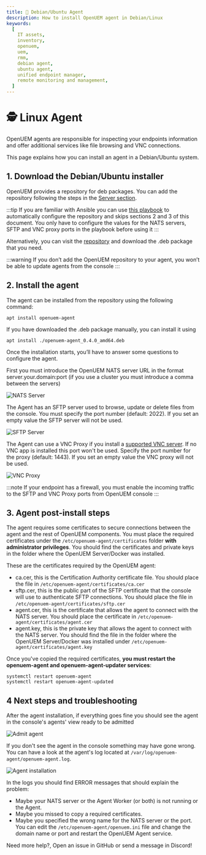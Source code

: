 ```yaml
---
title: 🐧 Debian/Ubuntu Agent
description: How to install OpenUEM agent in Debian/Linux
keywords:
  [
    IT assets,
    inventory,
    openuem,
    uem,
    rmm,
    debian agent,
    ubuntu agent,
    unified endpoint manager,
    remote monitoring and management,
  ]
---
```


# 🕵️ Linux Agent

OpenUEM agents are responsible for inspecting your endpoints information and offer additional services like file browsing and VNC connections.

This page explains how you can install an agent in a Debian/Ubuntu system.

## 1. Download the Debian/Ubuntu installer

OpenUEM provides a repository for deb packages. You can add the repository following the steps in the [Server section](/docs/Installation/Server/linux#1-adding-the-repository).

:::tip
If you are familiar with Ansible you can use [this playbook](https://github.com/open-uem/openuem-ansible/blob/main/deb-openuem-agent.yml) to automatically configure the repository and skips sections 2 and 3 of this document. You only have to configure the values for the NATS servers, SFTP and VNC proxy ports in the playbook before using it
:::

Alternatively, you can visit the [repository](https://apt.openuem.eu/pool/main/) and download the .deb package that you need.

:::warning
If you don’t add the OpenUEM repository to your agent, you won’t be able to update agents from the console
:::

## 2. Install the agent

The agent can be installed from the repository using the following command:

`apt install openuem-agent`

If you have downloaded the .deb package manually, you can install it using

`apt install ./openuem-agent_0.4.0_amd64.deb`

Once the installation starts, you’ll have to answer some questions to configure the agent.

First you must introduce the OpenUEM NATS server URL in the format server.your.domain:port (if you use a cluster you must introduce a comma between the servers)

![NATS Server](/img/agent/debian_nats_server.png)

The Agent has an SFTP server used to browse, update or delete files from the console. You must specify the port number (default: 2022). If you set an empty value the SFTP server will not be used.

![SFTP Server](/img/agent/debian_sftp_server.png)

The Agent can use a VNC Proxy if you install a [supported VNC server](/docs/Advanced%20Topics/vnc). If no VNC app is installed this port won't be used. Specify the port number for the proxy (default: 1443). If you set an empty value the VNC proxy will not be used.

![VNC Proxy](/img/agent/debian_vnc_proxy.png)

:::note
If your endpoint has a firewall, you must enable the incoming traffic to the SFTP and VNC Proxy ports from OpenUEM console
:::

## 3. Agent post-install steps

The agent requires some certificates to secure connections between the agent and the rest of OpenUEM components. You must place the required certificates under the `/etc/openuem-agent/certificates` folder **with administrator privileges**. You should find the certificates and private keys in the folder where the OpenUEM Server/Docker was installed.

These are the certificates required by the OpenUEM agent:

- ca.cer, this is the Certification Authority certificate file. You should place the file in `/etc/openuem-agent/certificates/ca.cer`
- sftp.cer, this is the public part of the SFTP certificate that the console will use to authenticate SFTP connections. You should place the file in `/etc/openuem-agent/certificates/sftp.cer`
- agent.cer, this is the certificate that allows the agent to connect with the NATS server. You should place the certificate in `/etc/openuem-agent/certificates/agent.cer`
- agent.key, this is the private key that allows the agent to connect with the NATS server. You should find the file in the folder where the OpenUEM Server/Docker was installed under `/etc/openuem-agent/certificates/agent.key`

Once you've copied the required certificates, **you must restart the openuem-agent and openuem-agent-updater services**:

```(bash)
systemctl restart openuem-agent
systemctl restart openuem-agent-updated
```

## 4 Next steps and troubleshooting

After the agent installation, if everything goes fine you should see the agent in the console's agents' view ready to be admitted

![Admit agent](/img/agent/debian_admit_agent.png)

If you don't see the agent in the console something may have gone wrong. You can have a look at the agent's log located at `/var/log/openuem-agent/openuem-agent.log`.

![Agent installation](/img/agent/debian_agent_logs.png)

In the logs you should find ERROR messages that should explain the problem:

- Maybe your NATS server or the Agent Worker (or both) is not running or the Agent.
- Maybe you missed to copy a required certificates.
- Maybe you specified the wrong name for the NATS server or the port. You can edit the `/etc/openuem-agent/openuem.ini` file and change the domain name or port and restart the OpenUEM Agent service.

Need more help?, Open an issue in GitHub or send a message in Discord!
